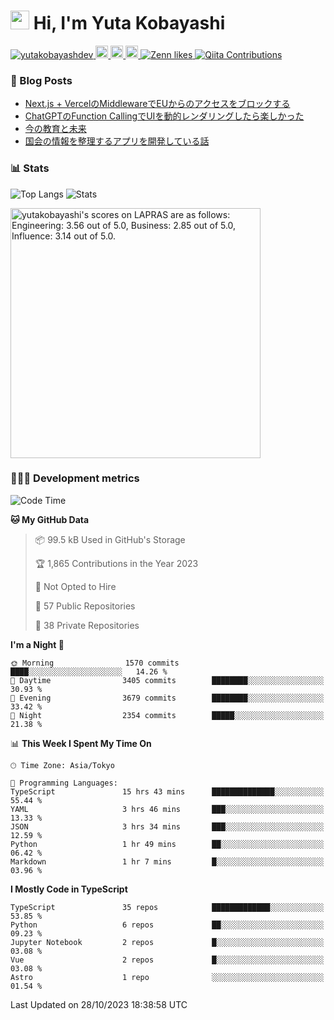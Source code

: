 <h1><img src="https://emojis.slackmojis.com/emojis/images/1613942336/14158/balloons.gif?1613942336" width="30"/> Hi, I'm Yuta Kobayashi</h1>

<p align="left"> 
  <a href="https://github.com/yutakobayashidev/yutakobayashidev/">
    <img src="https://komarev.com/ghpvc/?username=yutakobayashdev" alt="yutakobayashdev" />
  </a>
  <a href="https://mastodon.social/@yutakobayashi">
    <img height="20" src="https://img.shields.io/mastodon/follow/107202517736161782?domain=https%3A%2F%2Fmastodon.social&label=Mastodon&logo=mastodon&style=plastic" />
  </a>
  <a href="https://github.com/yutakobayashidev">
    <img height="20" src="https://img.shields.io/github/followers/yutakobayashidev?label=follow&logo=github&style=flat" />
  </a>
  <a href="https://www.reddit.com/user/yutakobayashi">
    <img height="20" src="https://img.shields.io/reddit/user-karma/combined/yutakobayashi?label=Reddit&logo=reddit&style=flat" />
  </a>
  <a href="https://zenn.dev/yutakobayashi">
    <img src="https://badgen.org/img/zenn/yutakobayashi/likes?style=plastic" alt="Zenn likes" />
  </a>
  <a href="https://qiita.com/yutakobayashi">
    <img src="https://badgen.org/img/qiita/yutakobayashi/contributions?style=plastic" alt="Qiita Contributions" />
  </a>
</p>

### 📕 Blog Posts

<!-- BLOG-POST-LIST:START -->
- [Next.js + VercelのMiddlewareでEUからのアクセスをブロックする](https://zenn.dev/yutakobayashi/articles/eu-next-middleware)
- [ChatGPTのFunction CallingでUIを動的レンダリングしたら楽しかった](https://zenn.dev/yutakobayashi/articles/function-call-dynamic-ui)
- [今の教育と未来](https://yutakobayashi.dev/blog/learning-over-education)
- [国会の情報を整理するアプリを開発している話](https://yutakobayashi.dev/blog/capitalens)
<!-- BLOG-POST-LIST:END -->

### 📊 Stats

![Top Langs](https://github-readme-stats.vercel.app/api/top-langs/?username=yutakobayashidev)
![Stats](https://github-readme-stats.vercel.app/api?username=yutakobayashidev&count_private=true&show_icons=true&line_height=40)

<!--START_SECTION:lapras-card-->
<p ><a href="https://lapras.com/public/yutakobayashi" target="_blank" rel="noopener noreferrer"><img alt="yutakobayashi's scores on LAPRAS are as follows: Engineering: 3.56 out of 5.0, Business: 2.85 out of 5.0, Influence: 3.14 out of 5.0." src="https://lapras-card-generator.vercel.app/api/svg?e=3.56&b=2.85&i=3.14&b1=%23020e27&b2=%230e5593&i1=%2303102f&i2=%231688bf&l=en" width="400" ></a></p>
<!--END_SECTION:lapras-card-->

### 👩🏻‍💻 Development metrics

<!--START_SECTION:waka-->
![Code Time](http://img.shields.io/badge/Code%20Time-1%2C905%20hrs%2055%20mins-blue)

**🐱 My GitHub Data** 

> 📦 99.5 kB Used in GitHub's Storage 
 > 
> 🏆 1,865 Contributions in the Year 2023
 > 
> 🚫 Not Opted to Hire
 > 
> 📜 57 Public Repositories 
 > 
> 🔑 38 Private Repositories 
 > 
**I'm a Night 🦉** 

```text
🌞 Morning                1570 commits        ████░░░░░░░░░░░░░░░░░░░░░   14.26 % 
🌆 Daytime                3405 commits        ████████░░░░░░░░░░░░░░░░░   30.93 % 
🌃 Evening                3679 commits        ████████░░░░░░░░░░░░░░░░░   33.42 % 
🌙 Night                  2354 commits        █████░░░░░░░░░░░░░░░░░░░░   21.38 % 
```


📊 **This Week I Spent My Time On** 

```text
🕑︎ Time Zone: Asia/Tokyo

💬 Programming Languages: 
TypeScript               15 hrs 43 mins      ██████████████░░░░░░░░░░░   55.44 % 
YAML                     3 hrs 46 mins       ███░░░░░░░░░░░░░░░░░░░░░░   13.33 % 
JSON                     3 hrs 34 mins       ███░░░░░░░░░░░░░░░░░░░░░░   12.59 % 
Python                   1 hr 49 mins        ██░░░░░░░░░░░░░░░░░░░░░░░   06.42 % 
Markdown                 1 hr 7 mins         █░░░░░░░░░░░░░░░░░░░░░░░░   03.96 % 
```

**I Mostly Code in TypeScript** 

```text
TypeScript               35 repos            █████████████░░░░░░░░░░░░   53.85 % 
Python                   6 repos             ██░░░░░░░░░░░░░░░░░░░░░░░   09.23 % 
Jupyter Notebook         2 repos             █░░░░░░░░░░░░░░░░░░░░░░░░   03.08 % 
Vue                      2 repos             █░░░░░░░░░░░░░░░░░░░░░░░░   03.08 % 
Astro                    1 repo              ░░░░░░░░░░░░░░░░░░░░░░░░░   01.54 % 
```




 Last Updated on 28/10/2023 18:38:58 UTC
<!--END_SECTION:waka-->
